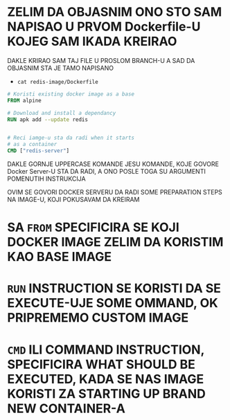 # ZELIM DA OBJASNIM ONO STO SAM NAPISAO U PRVOM Dockerfile-U KOJEG SAM IKADA KREIRAO

DAKLE KRIRAO SAM TAJ FILE U PROSLOM BRANCH-U A SAD DA OBJASNIM STA JE TAMO NAPISANO

- `cat redis-image/Dockerfile`

```dockerfile
# Koristi existing docker image as a base
FROM alpine

# Download and install a dependancy
RUN apk add --update redis


# Reci iamge-u sta da radi when it starts
# as a container
CMD ["redis-server"]
```

DAKLE GORNJE UPPERCASE KOMANDE JESU KOMANDE, KOJE GOVORE Docker Server-U STA DA RADI, A ONO POSLE TOGA SU ARGUMENTI POMENUTIH INSTRUKCIJA

OVIM SE GOVORI DOCKER SERVERU DA RADI SOME PREPARATION STEPS NA IMAGE-U, KOJI POKUSAVAM DA KREIRAM

# SA `FROM` SPECIFICIRA SE KOJI DOCKER IMAGE ZELIM DA KORISTIM KAO BASE IMAGE

# `RUN` INSTRUCTION SE KORISTI DA SE EXECUTE-UJE SOME OMMAND, OK PRIPREMEMO CUSTOM IMAGE

# `CMD` ILI COMMAND INSTRUCTION, SPECIFICIRA WHAT SHOULD BE EXECUTED, KADA SE NAS IMAGE KORISTI ZA STARTING UP BRAND NEW CONTAINER-A